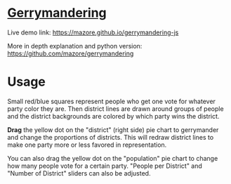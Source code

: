 # [Gerrymandering](https://mazore.github.io/gerrymandering-js)

Live demo link: https://mazore.github.io/gerrymandering-js

More in depth explanation and python version: https://github.com/mazore/gerrymandering

# Usage

Small red/blue squares represent people who get one vote for whatever party color they are. Then district lines are drawn around groups of people and the district backgrounds are colored by which party wins the district.

**Drag** the yellow dot on the "district" (right side) pie chart to gerrymander and change the proportions of districts. This will redraw district lines to make one party more or less favored in representation.

You can also drag the yellow dot on the "population" pie chart to change how many people vote for a certain party. "People per District" and "Number of District" sliders can also be adjusted.
